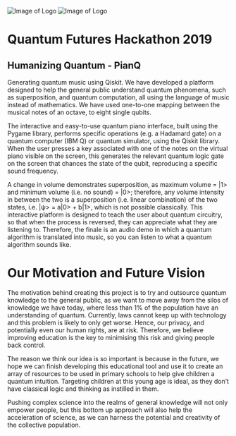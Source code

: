 ![Image of Logo](logo.png) ![Image of Logo](qmusic.png)
# Quantum Futures Hackathon 2019
## Humanizing Quantum - PianQ

Generating quantum music using Qiskit. 
We have developed a platform designed to help the general public understand quantum phenomena, such as superposition, and quantum computation, all using the language of music instead of mathematics. We have used one-to-one mapping between the musical notes of an octave, to eight single qubits.

The interactive and easy-to-use quantum piano interface, built using the Pygame library, performs specific operations (e.g. a Hadamard gate) on a quantum computer (IBM Q) or quantum simulator, using the Qiskit library. When the user presses a key associated with one of the notes on the virtual piano visible on the screen, this generates the relevant quantum logic gate on the screen that chances the state of the qubit, reproducing a specific sound frequency.

A change in volume demonstrates superposition, as maximum volume = |1> and minimum volume (i.e. no sound) = |0>; therefore, any volume intensity in between the two is a superposition (i.e. linear combination) of the two states, i.e. |ψ> = a|0> + b|1>, which is not possible classically. This interactive platform is designed to teach the user about quantum circuitry, so that when the process is reversed, they can appreciate what they are listening to. Therefore, the finale is an audio demo in which a quantum algorithm is translated into music, so you can listen to what a quantum algorithm sounds like. 


# Our Motivation and Future Vision

The motivation behind creating this project is to try and outsource quantum knowledge to the general public, as we want to move away from the silos of knowledge we have today, where less than 1% of the population have an understanding of quantum. Currently, laws cannot keep up with technology and this problem is likely to only get worse. Hence, our privacy, and potentially even our human rights, are at risk. Therefore, we believe improving education is the key to minimising this risk and giving people back control.

The reason we think our idea is so important is because in the future, we hope we can finish developing this educational tool and use it to create an array of resources to be used in primary schools to help give children a quantum intuition. Targeting children at this young age is ideal, as they don’t have classical logic and thinking as instilled in them.

Pushing complex science into the realms of general knowledge will not only empower people, but this bottom up approach will also help the acceleration of science, as we can harness the potential and creativity of the collective population.
